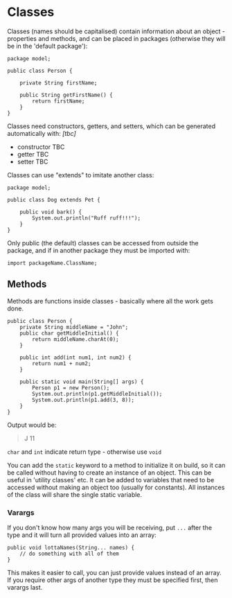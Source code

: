 # Classes

Classes (names should be capitalised) contain information about an object - properties and methods, and can be placed in packages (otherwise they will be in the 'default package'):

```
package model;

public class Person {
    
    private String firstName;

    public String getFirstName() {
        return firstName;
    }
}
```

Classes need constructors, getters, and setters, which can be generated automatically with: *[tbc]*
- constructor TBC
- getter TBC
- setter TBC

Classes can use "extends" to imitate another class:

```
package model;

public class Dog extends Pet {
    
    public void bark() {
        System.out.println("Ruff ruff!!!");
    }
}
```

Only public (the default) classes can be accessed from outside the package, and if in another package they must be imported with:

```
import packageName.ClassName;
```
  
    

## Methods

Methods are functions inside classes - basically where all the work gets done.

```
public class Person {
    private String middleName = "John";
    public char getMiddleInitial() {
        return middleName.charAt(0);
    }

    public int add(int num1, int num2) {
        return num1 + num2;
    }

    public static void main(String[] args) {
        Person p1 = new Person();
        System.out.println(p1.getMiddleInitial());
        System.out.println(p1.add(3, 8));
    }
}
```

Output would be: 
>J
>11

`char` and `int` indicate return type - otherwise use `void`

You can add the `static` keyword to a method to initialize it on build, so it can be called without having to create an instance of an object.  This can be useful in 'utility classes' etc.  It can be added to variables that need to be accessed without making an object too (usually for constants).  All instances of the class will share the single static variable.

### Varargs

If you don't know how many args you will be receiving, put `...` after the type and it will turn all provided values into an array:

```
public void lottaNames(String... names) {
    // do something with all of them
}
```

This makes it easier to call, you can just provide values instead of an array.  If you require other args of another type they must be specified first, then varargs last.